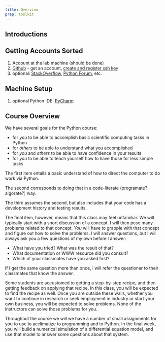 ```yaml
---
title: Overview
prep: toolkit
---
```


## Introductions

## Getting Accounts Sorted

1. Account at the lab machine (should be done)
2. [Github](https://github.com) - get an account, [create and register ssh key](https://help.github.com/articles/generating-ssh-keys)
3. optional: [StackOverflow](http://stackoverflow.com),
   [Python Forum](http://www.python-forum.org/), etc.

## Machine Setup

1. optional Python IDE: [PyCharm](http://www.jetbrains.com/pycharm/)

## Course Overview

We have several goals for the Python course:

 - for *you* to be able to accomplish basic scientific computing tasks in Python
 - for *others* to be able to understand what you accomplished
 - for *you* and *others* to be able to have confidence in your results
 - for *you* to be able to teach yourself how to have those for less simple tasks

The first item entails a basic understand of how to direct the computer to do work
via Python.

The second corresponds to doing that in a code-literate (programate? algorate?) way.

The third assumes the second, but also includes that your code has a development
history and testing results.

The final item, however, means that this class may feel unfamiliar.  We will
typically start with a short discussion of a concept.  I will then pose many
problems related to that concept.  *You* will have to grapple with that concept
and figure out how to solve the problems.  I will answer questions, but I will
always ask you a few questions of my own before I answer:

 - What have you tried?  What was the result of that?
 - What documentation or WWW resource did you consult?
 - Which of your classmates have you asked first?

If I get the same question more than once, I will refer the questioner to their
classmates that know the answer.

Some students are accustomed to getting a step-by-step recipe, and
then getting feedback on applying that recipe.  In this class, you will be expected
to find the recipe as well.  Once you are outside these walls, whether you want
to continue in research or seek employment in industry or start your own business,
you will be expected to solve problems.  None of the instructors can solve those
problems for you.

Throughout the course we will we have a number of small assignments for you to
use to acclimatize to programming and to Python.  In the final week, you will
build a numerical simulation of a differential equation model, and use that
model to answer some questions about that system.
